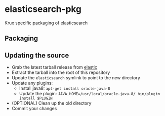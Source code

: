 # elasticsearch-pkg
Krux specific packaging of elasticsearch

## Packaging

## Updating the source

* Grab the latest tarball release from [elastic](https://www.elastic.co/downloads/elasticsearch)
* Extract the tarball into the root of this repository
* Update the ```elasticsearch``` symlink to point to the new directory
* Update any plugins:
  * Install java8: ```apt-get install oracle-java-8```
  * Update the plugin: ```JAVA_HOME=/usr/local/oracle-java-8/ bin/plugin install $PLUGIN```
* (OPTIONAL) Clean up the old directory
* Commit your changes
